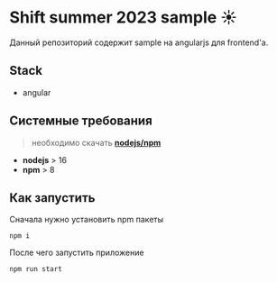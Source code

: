 # **Shift summer 2023 sample ☀️️**

Данный репозиторий содержит sample на angularjs для frontend'а.

## Stack

- angular

## Системные требования

> необходимо скачать [**nodejs/npm**](https://nodejs.org/en/download/)

- **nodejs** > 16
- **npm** > 8

## Как запустить

Сначала нужно установить npm пакеты

```
npm i
```

После чего запустить приложение

```
npm run start
```
